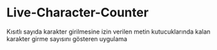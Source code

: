 # Live-Character-Counter
Kısıtlı sayıda karakter girilmesine izin verilen metin kutucuklarında kalan karakter girme sayısını gösteren uygulama
